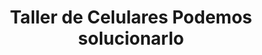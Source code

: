 ---
title: "Taller de Celulares Podemos solucionarlo"
url: /camajuani/taller-de-celulares-podemos-solucionarlo/
shop: teléfono móvil
---
